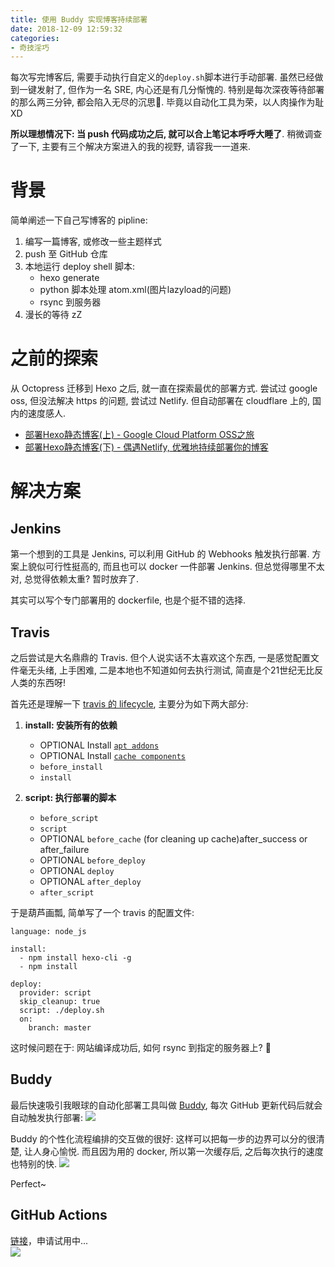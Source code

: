 ```yaml
---
title: 使用 Buddy 实现博客持续部署
date: 2018-12-09 12:59:32
categories:
- 奇技淫巧
---
```


每次写完博客后, 需要手动执行自定义的`deploy.sh`脚本进行手动部署. 虽然已经做到一键发射了, 但作为一名 SRE, 内心还是有几分惭愧的. 特别是每次深夜等待部署的那么两三分钟, 都会陷入无尽的沉思🤔. 毕竟以自动化工具为荣，以人肉操作为耻 XD

**所以理想情况下: 当 push 代码成功之后, 就可以合上笔记本呼呼大睡了**. 稍微调查了一下, 主要有三个解决方案进入的我的视野, 请容我一一道来.

<!--more-->

# 背景
简单阐述一下自己写博客的 pipline:
1. 编写一篇博客, 或修改一些主题样式
2. push 至 GitHub 仓库
3. 本地运行 deploy shell 脚本:
    - hexo generate
    - python 脚本处理 atom.xml(图片lazyload的问题)
    - rsync 到服务器
4. 漫长的等待 zZ

# 之前的探索
从 Octopress 迁移到 Hexo 之后, 就一直在探索最优的部署方式. 尝试过 google oss, 但没法解决 https 的问题, 尝试过 Netlify. 但自动部署在 cloudflare 上的, 国内的速度感人.
- [部署Hexo静态博客(上) - Google Cloud Platform OSS之旅](/blog/20180819/deploy-hexo-blog-to-gcp-oss/)
- [部署Hexo静态博客(下) - 偶遇Netlify, 优雅地持续部署你的博客](/blog/20180819/deploy-hexo-blog-to-netlify/)

# 解决方案
## Jenkins
第一个想到的工具是 Jenkins, 可以利用 GitHub 的 Webhooks 触发执行部署. 方案上貌似可行性挺高的, 而且也可以 docker 一件部署 Jenkins. 但总觉得哪里不太对, 总觉得依赖太重? 暂时放弃了.

其实可以写个专门部署用的 dockerfile, 也是个挺不错的选择.

## Travis
之后尝试是大名鼎鼎的 Travis. 但个人说实话不太喜欢这个东西, 一是感觉配置文件毫无头绪, 上手困难, 二是本地也不知道如何去执行测试, 简直是个21世纪无比反人类的东西呀!

首先还是理解一下 [travis 的 lifecycle](https://docs.travis-ci.com/user/job-lifecycle/#the-job-lifecycle), 主要分为如下两大部分:

1. **install: 安装所有的依赖**
    - OPTIONAL Install [`apt addons`](https://docs.travis-ci.com/user/installing-dependencies/#installing-packages-with-the-apt-addon)
    - OPTIONAL Install [`cache components`](https://docs.travis-ci.com/user/caching)
    - `before_install`
    - `install`

2. **script: 执行部署的脚本**
    - `before_script`
    - `script`
    - OPTIONAL `before_cache` (for cleaning up cache)after_success or after_failure
    - OPTIONAL `before_deploy`
    - OPTIONAL `deploy`
    - OPTIONAL `after_deploy`
    - `after_script`

于是葫芦画瓢, 简单写了一个 travis 的配置文件:
```
language: node_js

install:
  - npm install hexo-cli -g
  - npm install

deploy:
  provider: script
  skip_cleanup: true
  script: ./deploy.sh
  on:
    branch: master
```

这时候问题在于: 网站编译成功后, 如何 rsync 到指定的服务器上? 🤔

## Buddy
最后快速吸引我眼球的自动化部署工具叫做 [Buddy](https://app.buddy.works), 每次 GitHub 更新代码后就会自动触发执行部署:
![](../images/blog/171216_cicd/15450540893764.jpg)

Buddy 的个性化流程编排的交互做的很好: 这样可以把每一步的边界可以分的很清楚, 让人身心愉悦. 而且因为用的 docker, 所以第一次缓存后, 之后每次执行的速度也特别的快.
![](../images/blog/171216_cicd/15450634864348.jpg)

Perfect~

## GitHub Actions
[链接](https://github.com/features/actions)，申请试用中...    
![](../images/blog/171216_cicd/15524872888810.jpg)



